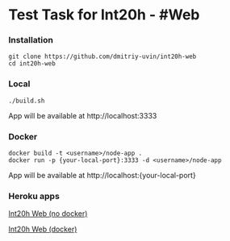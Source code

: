 # Test Task for Int20h - #Web

### Installation

```
git clone https://github.com/dmitriy-uvin/int20h-web
cd int20h-web
```

### Local
```
./build.sh
```
App will be available at http://localhost:3333

### Docker
```
docker build -t <username>/node-app .
docker run -p {your-local-port}:3333 -d <username>/node-app
```
App will be available at http://localhost:{your-local-port}

### Heroku apps
[Int20h Web (no docker)](https://int20h-web.herokuapp.com/)

[Int20h Web (docker)](https://int20h-web-docker.herokuapp.com/)
